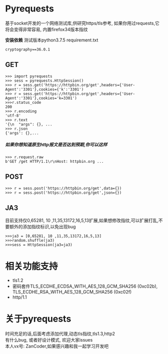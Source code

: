 # Pyrequests
基于socket开发的一个网络测试库,供研究https/tls参考,
如果你用过requests,它将会变得非常容易, 内置firefox34版本指纹

**安装依赖**
测试版本python3.7.5
requirement.txt
```
cryptography==36.0.1
```

## GET
```
>>> import pyrequests
>>> sess = pyrequests.HttpSession()
>>> r = sess.get('https://httpbin.org/get',headers={'User-Agent':'3301'},cookies={'k':'3301')
>>> r = sess.get('https://httpbin.org/get',headers={'User-Agent':'3301'},cookies='k=3301')
>>>r.status_code
200
>>> r.encoding
'utf-8'
>>> r.text
'{\n  "args": {}, ...
>>> r.json
{'args': {},...

```
##### 如果你想知道原生http报文是否达到预期,你可以这样
```
>>> r.request.raw
b'GET /get HTTP/1.1\r\nHost: httpbin.org ...
```

## POST
```
>>> r = sess.post('https://httpbin.org/get',data={})
>>> r = sess.post('https://httpbin.org/get',json={})
```
## JA3
目前支持仅0,65281, 10 ,11,35,13172,16,5,13扩展,如果想修改指纹,可以扩展打乱,不要额外的添加指纹标识,以免出现bug
```
>>>ja3 = [0,65281, 10 ,11,35,13172,16,5,13]
>>>random.shuffle(ja3)
>>>sess = HttpSession(ja3=ja3)

```

# 相关功能支持
- tls1.2
- 密码套件TLS_ECDHE_ECDSA_WITH_AES_128_GCM_SHA256 (0xc02b), TLS_ECDHE_RSA_WITH_AES_128_GCM_SHA256 (0xc02f)
- http/1.1

# 关于pyrequests
时间充足的话,后面考虑添加代理,动态tls指纹,tls1.3,http2</br>
有什么bug, 或者好设计模式, 欢迎大家issues</br>
本人vx号: ZanCoder,如果感兴趣和我一起学习开发吧

